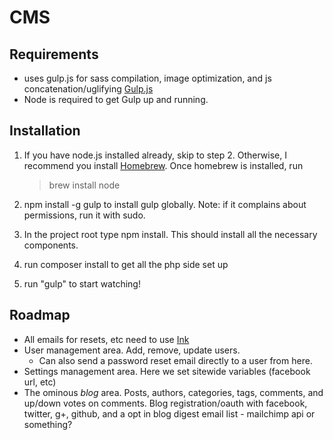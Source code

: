 # CMS

## Requirements
- uses gulp.js for sass compilation, image optimization, and js
  concatenation/uglifying [Gulp.js](http://gulpjs.com/)
- Node is required to get Gulp up and running.

## Installation
1. If you have node.js installed already, skip to step 2. Otherwise, I recommend you install [Homebrew](http://brew.sh). Once homebrew is installed, run
   > brew install node

2. npm install -g gulp to install gulp globally. Note: if it complains about
   permissions, run it with sudo.

3. In the project root type npm install. This should install all the necessary
components.

4. run composer install to get all the php side set up

5. run "gulp" to start watching!


## Roadmap
- All emails for resets, etc need to use [Ink](http://zurb.com/ink)
- User management area. Add, remove, update users.
    - Can also send a password reset email directly to a user from here.
- Settings management area. Here we set sitewide variables (facebook url, etc)
- The ominous _blog_ area. Posts, authors, categories, tags, comments, and
  up/down votes on comments. Blog registration/oauth with facebook, twitter,
  g+, github, and a opt in blog digest email list - mailchimp api or something?
